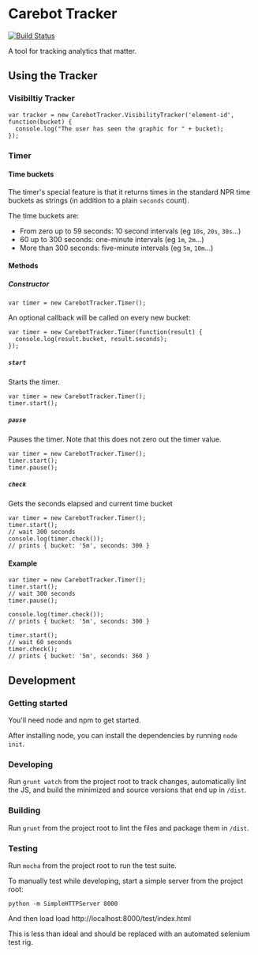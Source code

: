 # Carebot Tracker

[![Build Status](https://travis-ci.org/thecarebot/carebot-tracker.svg?branch=master)](https://travis-ci.org/thecarebot/carebot-tracker)

A tool for tracking analytics that matter.

## Using the Tracker

### Visibiltiy Tracker
```
var tracker = new CarebotTracker.VisibilityTracker('element-id', function(bucket) {
  console.log("The user has seen the graphic for " + bucket);
});
```

### Timer

#### Time buckets

The timer's special feature is that it returns times in the
standard NPR time buckets as strings (in addition to a plain `seconds` count).

The time buckets are:
* From zero up to 59 seconds: 10 second intervals (eg `10s`, `20s`, `30s`...)
* 60 up to 300 seconds: one-minute intervals (eg `1m`, `2m`...)
* More than 300 seconds: five-minute intervals (eg `5m`, `10m`...)

#### Methods

##### Constructor

```
var timer = new CarebotTracker.Timer();
```

An optional callback will be called on every new bucket:

```
var timer = new CarebotTracker.Timer(function(result) {
  console.log(result.bucket, result.seconds);
});
```

##### `start`

Starts the timer.

```
var timer = new CarebotTracker.Timer();
timer.start();
```

##### `pause`

Pauses the timer. Note that this does not zero out the timer value.

```
var timer = new CarebotTracker.Timer();
timer.start();
timer.pause();
```

##### `check`
Gets the seconds elapsed and current time bucket

```
var timer = new CarebotTracker.Timer();
timer.start();
// wait 300 seconds
console.log(timer.check());
// prints { bucket: '5m', seconds: 300 }
```

#### Example

```
var timer = new CarebotTracker.Timer();
timer.start();
// wait 300 seconds
timer.pause();

console.log(timer.check());
// prints { bucket: '5m', seconds: 300 }

timer.start();
// wait 60 seconds
timer.check();
// prints { bucket: '5m', seconds: 360 }
```

## Development

### Getting started

You'll need node and npm to get started.

After installing node, you can install the dependencies by running `node init`.

### Developing

Run `grunt watch` from the project root to track changes, automatically lint the JS, and build the minimized and source versions that end up in `/dist`.

### Building

Run `grunt` from the project root to lint the files and package them in `/dist`.

### Testing

Run `mocha` from the project root to run the test suite.

To manually test while developing, start a simple server from the project
root:

```
python -m SimpleHTTPServer 8000
```

And then load load http://localhost:8000/test/index.html

This is less than ideal and should be replaced with an automated selenium
test rig.


